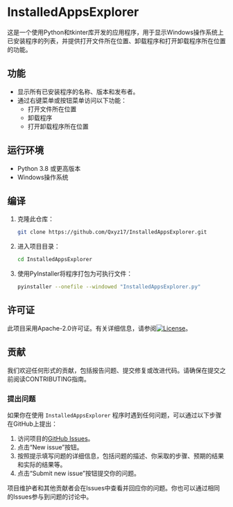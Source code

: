 # InstalledAppsExplorer

这是一个使用Python和tkinter库开发的应用程序，用于显示Windows操作系统上已安装程序的列表，并提供打开文件所在位置、卸载程序和打开卸载程序所在位置的功能。

## 功能

- 显示所有已安装程序的名称、版本和发布者。
- 通过右键菜单或按钮菜单访问以下功能：
  - 打开文件所在位置
  - 卸载程序
  - 打开卸载程序所在位置

## 运行环境

- Python 3.8 或更高版本
- Windows操作系统

## 编译

1. 克隆此仓库：
    ```bash
    git clone https://github.com/Qxyz17/InstalledAppsExplorer.git
2. 进入项目目录：
    ```bash
    cd InstalledAppsExplorer
3. 使用PyInstaller将程序打包为可执行文件：
    ```bash
    pyinstaller --onefile --windowed "InstalledAppsExplorer.py"
## 许可证
此项目采用Apache-2.0许可证。有关详细信息，请参阅[![License](https://img.shields.io/badge/License-Apache%202.0-blue.svg)](https://opensource.org/licenses/Apache-2.0)。
## 贡献
我们欢迎任何形式的贡献，包括报告问题、提交修复或改进代码。请确保在提交之前阅读CONTRIBUTING指南。

### 提出问题

如果你在使用 `InstalledAppsExplorer` 程序时遇到任何问题，可以通过以下步骤在GitHub上提出：

1. 访问项目的[GitHub Issues](https://github.com/Qxyz17/InstalledAppsExplorer/issues)。
2. 点击“New issue”按钮。
3. 按照提示填写问题的详细信息，包括问题的描述、你采取的步骤、预期的结果和实际的结果等。
4. 点击“Submit new issue”按钮提交你的问题。

项目维护者和其他贡献者会在Issues中查看并回应你的问题。你也可以通过相同的Issues参与到问题的讨论中。
